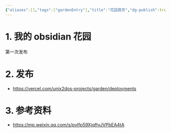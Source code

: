 ```yaml
---
{"aliases":[],"tags":["gardenEntry"],"title":"花园首页","dg-publish":true,"dg-home":true,"date":"2025-05-31T10:09:37Z","date_modify":"2025-05-31T11:36:00Z","permalink":"/300_Publish/花园首页/","dgPassFrontmatter":true,"noteIcon":""}
---
```



# 1. 我的 obsidian 花园

第一次发布

# 2. 发布

- https://vercel.com/unix2dos-projects/garden/deployments

# 3. 参考资料

- https://mp.weixin.qq.com/s/pvlfp59XjqftyJVPbEA4tA
